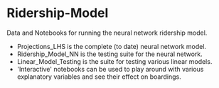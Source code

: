 # Ridership-Model
Data and Notebooks for running the neural network ridership model.

* Projections_LHS is the complete (to date) neural network model.
* Ridership_Model_NN is the testing suite for the neural network.
* Linear_Model_Testing is the suite for testing various linear models.
* 'Interactive' notebooks can be used to play around with various explanatory variables and see their effect on boardings.
